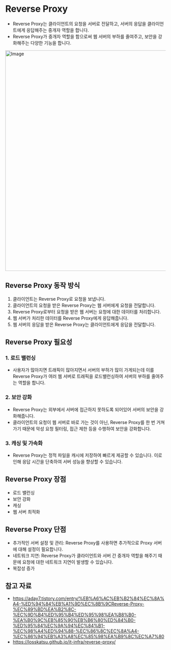 # Reverse Proxy
- Reverse Proxy는 클라이언트의 요청을 서버로 전달하고, 서버의 응답을 클라이언트에게 응답해주는 중개자 역할을 합니다.
- Reverse Proxy가 중개자 역할을 함으로써 웹 서버의 부하를 줄여주고, 보안을 강화해주는 다양한 기능을 합니다.
<img width="1239" height="690" alt="Image" src="https://github.com/user-attachments/assets/abd10904-3382-4ce9-9678-149658111efc" />

## Reverse Proxy 동작 방식
1. 클라이언트는 Reverse Proxy로 요청을 보냅니다.
2. 클라이언트의 요청을 받은 Reverse Proxy는 웹 서버에게 요청을 전달합니다.
3. Reverse Proxy로부터 요청을 받은 웹 서버는 요청에 대한 데이터를 처리합니다.
4. 웹 서버가 처리한 데이터를 Reverse Proxy에게 응답해줍니다.
5. 웹 서버의 응답을 받은 Reverse Proxy는 클라이언트에게 응답을 전달합니다.

## Reverse Proxy 필요성
### 1. 로드 밸런싱
- 사용자가 많아지면 트래픽이 많아지면서 서버의 부하가 많이 가게되는데 이를 Reverse Proxy가 여러 웹 서버로 트래픽을 로드밸런싱하여 서버의 부하를 줄여주는 역할을 합니다.
### 2. 보안 강화
- Reverse Proxy는 외부에서 서버에 접근하지 못하도록 되어있어 서버의 보안을 강화해줍니다.
- 클라이언트의 요청이 웹 서버로 바로 가는 것이 아닌, Reverse Proxy를 한 번 거쳐가기 때문에 악성 요청 필터링, 접근 제한 등을 수행하여 보안을 강화합니다.
### 3. 캐싱 및 가속화
- Reverse Proxy는 정적 파일을 캐시에 저장하여 빠르게 제공할 수 있습니다. 이로 인해 응답 시간을 단축하여 서버 성능을 향상할 수 있습니다.

## Reverse Proxy 장점
- 로드 밸런싱
- 보안 강화
- 캐싱
- 웹 서버 최적화

## Reverse Proxy 단점
- 추가적인 서버 설정 및 관리: Reverse Proxy를 사용하면 추가적으로 Proxy 서버에 대해 설정이 필요합니다.
- 네트워크 지연: Reverse Proxy가 클라이언트와 서버 간 중개자 역할을 해주기 때문에 요청에 대한 네트워크 지연이 발생할 수 있습니다.
- 복잡성 증가

## 참고 자료
- https://aday7.tistory.com/entry/%EB%A6%AC%EB%B2%84%EC%8A%A4-%ED%94%84%EB%A1%9D%EC%8B%9CReverse-Proxy-%EC%89%BD%EA%B2%8C-%EC%9D%B4%ED%95%B4%ED%95%98%EA%B8%B0-%EA%B0%9C%EB%85%90%EB%B6%80%ED%84%B0-%ED%95%84%EC%9A%94%EC%84%B1-%EC%98%A4%ED%94%88-%EC%86%8C%EC%8A%A4-%EC%86%94%EB%A3%A8%EC%85%98%EA%B9%8C%EC%A7%80
- https://losskatsu.github.io/it-infra/reverse-proxy/
